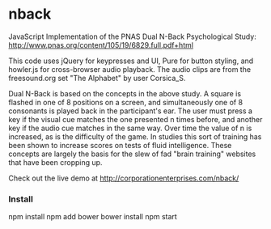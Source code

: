 nback
=====

JavaScript Implementation of the PNAS Dual N-Back Psychological Study: http://www.pnas.org/content/105/19/6829.full.pdf+html

This code uses jQuery for keypresses and UI, Pure for button styling, and howler.js for cross-browser audio playback. The audio clips are from the freesound.org set "The Alphabet" by user Corsica_S.

Dual N-Back is based on the concepts in the above study. A square is flashed in one of 8 positions on a screen, and simultaneously one of 8 consonants is played back in the participant's ear. The user must press a key if the visual cue matches the one presented n times before, and another key if the audio cue matches in the same way. Over time the value of n is increased, as is the difficulty of the game. In studies this sort of training has been shown to increase scores on tests of fluid intelligence. These concepts are largely the basis for the slew of fad "brain training" websites that have been cropping up.

Check out the live demo at http://corporationenterprises.com/nback/

### Install 

npm install 
npm add bower 
bower install 
npm start



